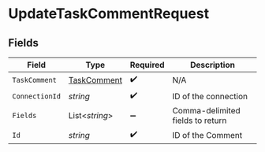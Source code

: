 # UpdateTaskCommentRequest


## Fields

| Field                                                 | Type                                                  | Required                                              | Description                                           |
| ----------------------------------------------------- | ----------------------------------------------------- | ----------------------------------------------------- | ----------------------------------------------------- |
| `TaskComment`                                         | [TaskComment](../../Models/Components/TaskComment.md) | :heavy_check_mark:                                    | N/A                                                   |
| `ConnectionId`                                        | *string*                                              | :heavy_check_mark:                                    | ID of the connection                                  |
| `Fields`                                              | List<*string*>                                        | :heavy_minus_sign:                                    | Comma-delimited fields to return                      |
| `Id`                                                  | *string*                                              | :heavy_check_mark:                                    | ID of the Comment                                     |